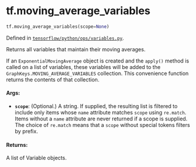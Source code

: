 <div itemscope itemtype="http://developers.google.com/ReferenceObject">
<meta itemprop="name" content="tf.moving_average_variables" />
<meta itemprop="path" content="Stable" />
</div>

# tf.moving_average_variables

``` python
tf.moving_average_variables(scope=None)
```



Defined in [`tensorflow/python/ops/variables.py`](/code/stable/tensorflow/python/ops/variables.py).

Returns all variables that maintain their moving averages.

If an `ExponentialMovingAverage` object is created and the `apply()`
method is called on a list of variables, these variables will
be added to the `GraphKeys.MOVING_AVERAGE_VARIABLES` collection.
This convenience function returns the contents of that collection.

#### Args:

* <b>`scope`</b>: (Optional.) A string. If supplied, the resulting list is filtered
    to include only items whose `name` attribute matches `scope` using
    `re.match`. Items without a `name` attribute are never returned if a
    scope is supplied. The choice of `re.match` means that a `scope` without
    special tokens filters by prefix.


#### Returns:

A list of Variable objects.